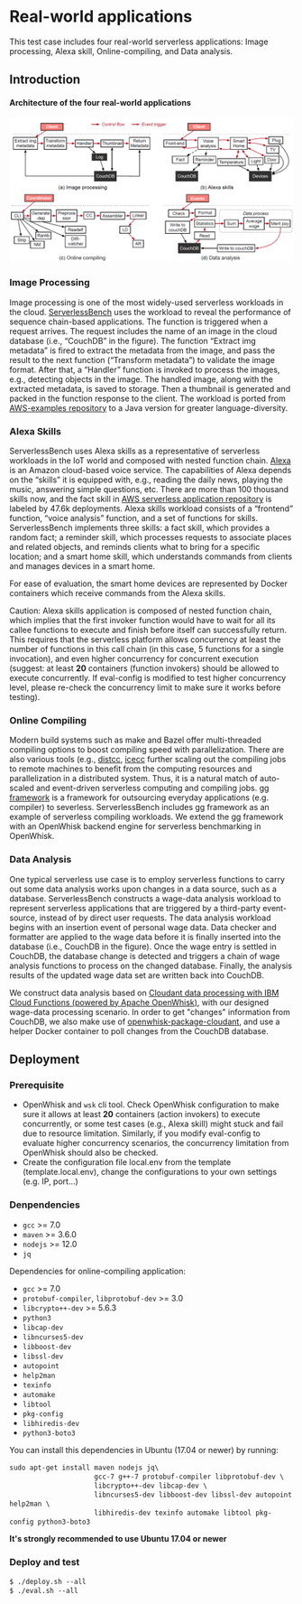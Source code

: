 # Real-world applications
This test case includes four real-world serverless applications: Image processing, Alexa skill, Online-compiling, and Data analysis.

## Introduction
#### Architecture of the four real-world applications
![](2020-06-12-16-53-02.png)

### Image Processing

Image processing is one of the most widely-used serverless workloads in the cloud. [ServerlessBench](https://github.com/ServerlessBench/ServerlessBench) uses the workload to reveal the performance of sequence chain-based applications. The function is triggered when a request arrives. The request includes the name of an image in the cloud database (i.e., “CouchDB” in the figure). The function “Extract img metadata” is fired to extract the metadata from the image, and pass the result to the next function (“Transform metadata”) to validate the image format. After that, a “Handler” function is invoked to process the images, e.g., detecting objects in the image. The handled image, along with the extracted metadata, is saved to storage. Then a thumbnail is generated and packed in the function response to the client. The workload is ported from [AWS-examples repository](https://github.com/aws-samples/lambda-refarch-imagerecognition) to a Java version for greater language-diversity.

### Alexa Skills

ServerlessBench uses Alexa skills as a representative of serverless workloads in the IoT world and composed with nested function chain. [Alexa](https://developer.amazon.com/en-US/alexa) is an Amazon cloud-based voice service. The capabilities of Alexa depends on the “skills” it is equipped with, e.g., reading the daily news, playing the music, answering simple questions, etc. There are more than 100 thousand skills now, and the fact skill in [AWS serverless application repository](https://serverlessrepo.aws.amazon.com) is labeled by 47.6k deployments. Alexa skills workload consists of a “frontend” function, “voice analysis” function, and a set of functions for skills. ServerlessBench implements three skills: a fact skill, which provides a random fact; a reminder skill, which processes requests to associate places and related objects, and reminds clients what to bring for a specific location; and a smart home skill, which understands commands from clients and manages devices in a smart home.

For ease of evaluation, the smart home devices are represented by Docker containers which receive commands from the Alexa skills.

Caution: Alexa skills application is composed of nested function chain, which implies that the first invoker function would have to wait for all its callee functions to execute and finish before itself can successfully return. This requires that the serverless platform allows concurrency at least the number of functions in this call chain (in this case, 5 functions for a single invocation), and even higher concurrency for concurrent execution (suggest: at least **20** containers (function invokers) should be allowed to execute concurrently. If eval-config is modified to test higher concurrency level, please re-check the concurrency limit to make sure it works before testing).

### Online Compiling

Modern build systems such as make and Bazel offer multi-threaded compiling options
to boost compiling speed with parallelization. There are also various tools (e.g., [distcc](https://github.com/distcc/distcc), [icecc](https://github.com/icecc/icecream) further scaling out the compiling jobs to remote machines to benefit from the computing resources and parallelization in a distributed system. Thus, it is a natural match of auto-scaled and event-driven serverless computing and compiling jobs. [gg framework](https://github.com/StanfordSNR/gg) is a framework for outsourcing everyday applications (e.g. compiler) to severless. ServerlessBench includes gg framework as an example of serverless compiling workloads. We extend the gg framework with an OpenWhisk backend engine for serverless benchmarking in OpenWhisk. 

### Data Analysis

One typical serverless use case is to employ serverless functions to carry out some data analysis works upon changes in a data source, such as a database. ServerlessBench constructs a wage-data analysis workload
to represent serverless applications that are triggered by a third-party event-source, instead of by direct user requests. The data analysis workload begins with an insertion event of personal wage data. Data checker and formatter are applied to the wage data before it is finally inserted into the database (i.e., CouchDB in the figure). Once the wage entry is settled in CouchDB, the database change is detected and triggers a chain of wage analysis functions to process on the changed database. Finally, the analysis results of the updated wage data set are written back into CouchDB.

We construct data analysis based on [Cloudant data processing with IBM Cloud Functions (powered by Apache OpenWhisk)](https://github.com/IBM/ibm-cloud-functions-data-processing-cloudant), with our designed wage-data processing scenario. In order to get "changes" information from CouchDB, we also make use of [openwhisk-package-cloudant](https://github.com/apache/openwhisk-package-cloudant), and use a helper Docker container to poll changes from the CouchDB database.

## Deployment

### Prerequisite

- OpenWhisk and `wsk` cli tool.
  Check OpenWhisk configuration to make sure it allows at least **20** containers (action invokers) to execute concurrently, or some test cases (e.g., Alexa skill) might stuck and fail due to resource limitation. Similarly, if you modify eval-config to evaluate higher concurrency scenarios, the concurrency limitation from OpenWhisk should also be checked.
- Create the configuration file local.env from the template (template.local.env), change the configurations to your own settings (e.g. IP, port...)

### Denpendencies
- `gcc` >= 7.0
- `maven` >= 3.6.0
- `nodejs` >= 12.0
- `jq`

Dependencies for online-compiling application:
- `gcc` >= 7.0
- `protobuf-compiler`, `libprotobuf-dev` >= 3.0
- `libcrypto++-dev` >= 5.6.3
- `python3`
- `libcap-dev`
- `libncurses5-dev`
- `libboost-dev`
- `libssl-dev`
- `autopoint`
- `help2man`
- `texinfo`
- `automake`
- `libtool`
- `pkg-config`
- `libhiredis-dev`
- `python3-boto3`

You can install this dependencies in Ubuntu (17.04 or newer) by running:

```
sudo apt-get install maven nodejs jq\
                     gcc-7 g++-7 protobuf-compiler libprotobuf-dev \
                     libcrypto++-dev libcap-dev \
                     libncurses5-dev libboost-dev libssl-dev autopoint help2man \
                     libhiredis-dev texinfo automake libtool pkg-config python3-boto3
```

**It's strongly recommended to use Ubuntu 17.04 or newer**

### Deploy and test

    $ ./deploy.sh --all
    $ ./eval.sh --all

